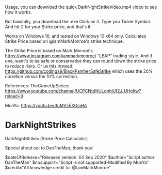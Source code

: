 Usage, you can download the quick DarkNightStrikeVideo.mp4 video to see how it works.

But basically, you download the .exe
Click on it.
Type you Ticker Symbol.
And hit D for your Strike price, and that's it.

Works on Windows 10, and tested on Windows 10 x64 only.
Calculates Strike Price based on @iamMarkMonroe's strike technique.

The Strike Price is based on Mark Monroe's https://www.instagram.com/iammarkmonroe/
"LEAP" trading style.
And if one, want's to be safe or conservative they can round down
the strike price to reduce risks.
Or us this instead: https://github.com/codings9/BlackPantherSafeStrike
which uses the 20% corretion versus the 10% correction.

References:
TheComeUpSeries:
https://www.youtube.com/channel/UCPCNtdNULonhiUf2J_UHqKw?reload=9

MunYa:
https://youtu.be/3uMVzEXGmHA
# DarkNightStrikes
DarkNightStrikes (Strike Price Calculator)

Special shout out to DanTheMan, thank you!

$dateOfRelease="Released version: 04 Sep 2020"
$author="Script author: DanTheMan"
$nosupport="Script is not supported-Modified By MunYa"            
$credit="All knowledge credit to: @IamMarkMonroe" 


